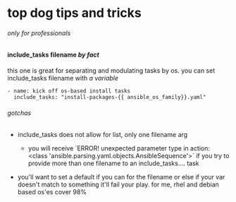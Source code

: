 # top dog tips and tricks

###### only for professionals

#### include\_tasks filename *by fact*

this one is great for separating and modulating tasks by os. you can set
include\_tasks filename with *a variable*

    - name: kick off os-based install tasks
      include_tasks: "install-packages-{{ ansible_os_family}}.yaml"

###### gotchas

  - include\_tasks does not allow for list, only one filename arg
    
      - you will receive \`ERROR\! unexpected parameter type in action:
        \<class 'ansible.parsing.yaml.objects.AnsibleSequence'\>\` if
        you try to provide more than one filename to an
        include\_tasks.... task

  - you'll want to set a default if you can for the filename or else if
    your var doesn't match to something it'll fail your play. for me,
    rhel and debian based os'es cover 98%
